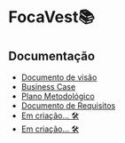 # FocaVest📚

## Documentação

- [Documento de visão](https://leowbk77.github.io/FocaVest/docvisao)
- [Business Case](https://leowbk77.github.io/FocaVest/businesscase)
- [Plano Metodológico](https://leowbk77.github.io/FocaVest/planometodologico)
- [Documento de Requisitos](./requisitos)
- [Em criação... 🛠]()
- [Em criação... 🛠]()